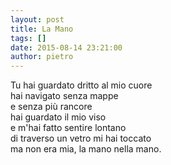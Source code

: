 ```yaml
---
layout: post
title: La Mano
tags: []
date: 2015-08-14 23:21:00
author: pietro
---
```

Tu hai guardato dritto al mio cuore<br/>hai navigato senza mappe<br/>e senza più rancore<br/>hai guardato il mio viso<br/>e m'hai fatto sentire lontano<br/>di traverso un vetro mi hai toccato<br/>ma non era mia, la mano nella mano.
